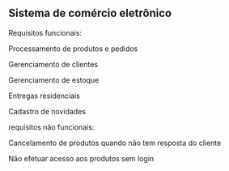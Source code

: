 ## Sistema de comércio eletrônico 

 

Requisitos funcionais: 


Processamento de produtos e pedidos 

Gerenciamento de clientes 

Gerenciamento de estoque 

Entregas residenciais 

Cadastro de novidades


requisitos não funcionais:

Cancelamento de produtos quando não tem resposta do cliente

Não efetuar acesso aos produtos sem login 


 
